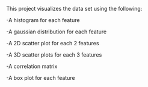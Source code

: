 This project visualizes the data set using the following:

-A histogram for each feature

-A gaussian distribution for each feature

-A 2D scatter plot for each 2 features

-A 3D scatter plots for each 3 features

-A correlation matrix

-A box plot for each feature

